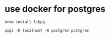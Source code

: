 # use docker for postgres

```
brew install libpq
```

```
psql -h localhost -U postgres postgres
```



